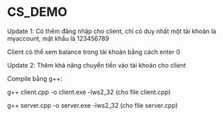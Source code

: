 # CS_DEMO

Update 1: Có thêm đăng nhập cho client, chỉ có duy nhất một tài khoản là myaccount, mật khẩu là 123456789

Client có thể xem balance trong tài khoản bằng cách enter 0

Update 2: Thêm khả năng chuyển tiền vào tài khoản cho client

Compile bằng g++:

g++ client.cpp -o client.exe -lws2_32 (cho file client.cpp)

g++ server.cpp -o server.exe -lws2_32 (cho file server.cpp)
